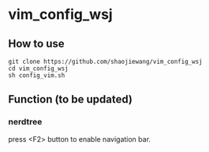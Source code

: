 # vim_config_wsj

## How to use
```
git clone https://github.com/shaojiewang/vim_config_wsj
cd vim_config_wsj
sh config_vim.sh
```

## Function (to be updated)
### nerdtree
press \<F2\> button to enable navigation bar.

